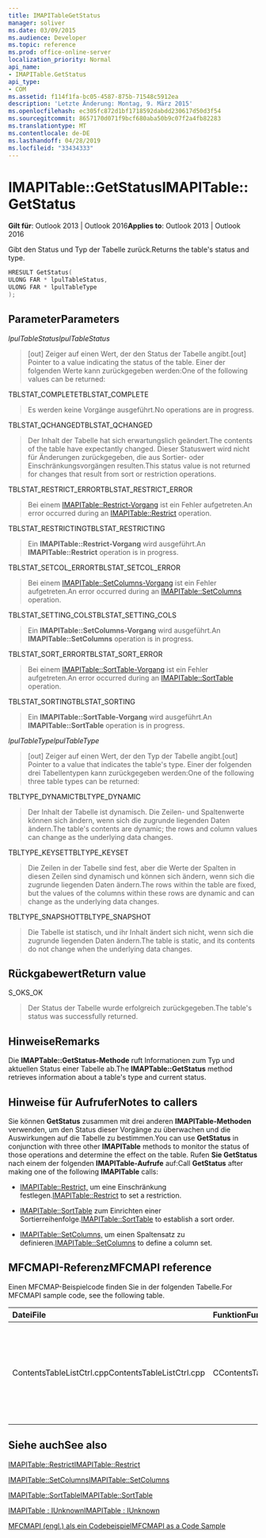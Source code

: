 ```yaml
---
title: IMAPITableGetStatus
manager: soliver
ms.date: 03/09/2015
ms.audience: Developer
ms.topic: reference
ms.prod: office-online-server
localization_priority: Normal
api_name:
- IMAPITable.GetStatus
api_type:
- COM
ms.assetid: f114f1fa-bc05-4587-875b-71548c5912ea
description: 'Letzte Änderung: Montag, 9. März 2015'
ms.openlocfilehash: ec305fc872d1bf1718592dabdd230617d50d3f54
ms.sourcegitcommit: 8657170d071f9bcf680aba50b9c07f2a4fb82283
ms.translationtype: MT
ms.contentlocale: de-DE
ms.lasthandoff: 04/28/2019
ms.locfileid: "33434333"
---
```

# <a name="imapitablegetstatus"></a><span data-ttu-id="d7e1d-103">IMAPITable::GetStatus</span><span class="sxs-lookup"><span data-stu-id="d7e1d-103">IMAPITable::GetStatus</span></span>

  
  
<span data-ttu-id="d7e1d-104">**Gilt für**: Outlook 2013 | Outlook 2016</span><span class="sxs-lookup"><span data-stu-id="d7e1d-104">**Applies to**: Outlook 2013 | Outlook 2016</span></span> 
  
<span data-ttu-id="d7e1d-105">Gibt den Status und Typ der Tabelle zurück.</span><span class="sxs-lookup"><span data-stu-id="d7e1d-105">Returns the table's status and type.</span></span>
  
```cpp
HRESULT GetStatus(
ULONG FAR * lpulTableStatus,
ULONG FAR * lpulTableType
);
```

## <a name="parameters"></a><span data-ttu-id="d7e1d-106">Parameter</span><span class="sxs-lookup"><span data-stu-id="d7e1d-106">Parameters</span></span>

 <span data-ttu-id="d7e1d-107">_lpulTableStatus_</span><span class="sxs-lookup"><span data-stu-id="d7e1d-107">_lpulTableStatus_</span></span>
  
> <span data-ttu-id="d7e1d-108">[out] Zeiger auf einen Wert, der den Status der Tabelle angibt.</span><span class="sxs-lookup"><span data-stu-id="d7e1d-108">[out] Pointer to a value indicating the status of the table.</span></span> <span data-ttu-id="d7e1d-109">Einer der folgenden Werte kann zurückgegeben werden:</span><span class="sxs-lookup"><span data-stu-id="d7e1d-109">One of the following values can be returned:</span></span>
    
<span data-ttu-id="d7e1d-110">TBLSTAT_COMPLETE</span><span class="sxs-lookup"><span data-stu-id="d7e1d-110">TBLSTAT_COMPLETE</span></span> 
  
> <span data-ttu-id="d7e1d-111">Es werden keine Vorgänge ausgeführt.</span><span class="sxs-lookup"><span data-stu-id="d7e1d-111">No operations are in progress.</span></span>
    
<span data-ttu-id="d7e1d-112">TBLSTAT_QCHANGED</span><span class="sxs-lookup"><span data-stu-id="d7e1d-112">TBLSTAT_QCHANGED</span></span> 
  
> <span data-ttu-id="d7e1d-113">Der Inhalt der Tabelle hat sich erwartungslich geändert.</span><span class="sxs-lookup"><span data-stu-id="d7e1d-113">The contents of the table have expectantly changed.</span></span> <span data-ttu-id="d7e1d-114">Dieser Statuswert wird nicht für Änderungen zurückgegeben, die aus Sortier- oder Einschränkungsvorgängen resulten.</span><span class="sxs-lookup"><span data-stu-id="d7e1d-114">This status value is not returned for changes that result from sort or restriction operations.</span></span>
    
<span data-ttu-id="d7e1d-115">TBLSTAT_RESTRICT_ERROR</span><span class="sxs-lookup"><span data-stu-id="d7e1d-115">TBLSTAT_RESTRICT_ERROR</span></span> 
  
> <span data-ttu-id="d7e1d-116">Bei einem [IMAPITable::Restrict-Vorgang](imapitable-restrict.md) ist ein Fehler aufgetreten.</span><span class="sxs-lookup"><span data-stu-id="d7e1d-116">An error occurred during an [IMAPITable::Restrict](imapitable-restrict.md) operation.</span></span> 
    
<span data-ttu-id="d7e1d-117">TBLSTAT_RESTRICTING</span><span class="sxs-lookup"><span data-stu-id="d7e1d-117">TBLSTAT_RESTRICTING</span></span> 
  
> <span data-ttu-id="d7e1d-118">Ein **IMAPITable::Restrict-Vorgang** wird ausgeführt.</span><span class="sxs-lookup"><span data-stu-id="d7e1d-118">An **IMAPITable::Restrict** operation is in progress.</span></span> 
    
<span data-ttu-id="d7e1d-119">TBLSTAT_SETCOL_ERROR</span><span class="sxs-lookup"><span data-stu-id="d7e1d-119">TBLSTAT_SETCOL_ERROR</span></span> 
  
> <span data-ttu-id="d7e1d-120">Bei einem [IMAPITable::SetColumns-Vorgang](imapitable-setcolumns.md) ist ein Fehler aufgetreten.</span><span class="sxs-lookup"><span data-stu-id="d7e1d-120">An error occurred during an [IMAPITable::SetColumns](imapitable-setcolumns.md) operation.</span></span> 
    
<span data-ttu-id="d7e1d-121">TBLSTAT_SETTING_COLS</span><span class="sxs-lookup"><span data-stu-id="d7e1d-121">TBLSTAT_SETTING_COLS</span></span> 
  
> <span data-ttu-id="d7e1d-122">Ein **IMAPITable::SetColumns-Vorgang** wird ausgeführt.</span><span class="sxs-lookup"><span data-stu-id="d7e1d-122">An **IMAPITable::SetColumns** operation is in progress.</span></span> 
    
<span data-ttu-id="d7e1d-123">TBLSTAT_SORT_ERROR</span><span class="sxs-lookup"><span data-stu-id="d7e1d-123">TBLSTAT_SORT_ERROR</span></span> 
  
> <span data-ttu-id="d7e1d-124">Bei einem [IMAPITable::SortTable-Vorgang](imapitable-sorttable.md) ist ein Fehler aufgetreten.</span><span class="sxs-lookup"><span data-stu-id="d7e1d-124">An error occurred during an [IMAPITable::SortTable](imapitable-sorttable.md) operation.</span></span> 
    
<span data-ttu-id="d7e1d-125">TBLSTAT_SORTING</span><span class="sxs-lookup"><span data-stu-id="d7e1d-125">TBLSTAT_SORTING</span></span> 
  
> <span data-ttu-id="d7e1d-126">Ein **IMAPITable::SortTable-Vorgang** wird ausgeführt.</span><span class="sxs-lookup"><span data-stu-id="d7e1d-126">An **IMAPITable::SortTable** operation is in progress.</span></span> 
    
 <span data-ttu-id="d7e1d-127">_lpulTableType_</span><span class="sxs-lookup"><span data-stu-id="d7e1d-127">_lpulTableType_</span></span>
  
> <span data-ttu-id="d7e1d-128">[out] Zeiger auf einen Wert, der den Typ der Tabelle angibt.</span><span class="sxs-lookup"><span data-stu-id="d7e1d-128">[out] Pointer to a value that indicates the table's type.</span></span> <span data-ttu-id="d7e1d-129">Einer der folgenden drei Tabellentypen kann zurückgegeben werden:</span><span class="sxs-lookup"><span data-stu-id="d7e1d-129">One of the following three table types can be returned:</span></span>
    
<span data-ttu-id="d7e1d-130">TBLTYPE_DYNAMIC</span><span class="sxs-lookup"><span data-stu-id="d7e1d-130">TBLTYPE_DYNAMIC</span></span> 
  
> <span data-ttu-id="d7e1d-131">Der Inhalt der Tabelle ist dynamisch. Die Zeilen- und Spaltenwerte können sich ändern, wenn sich die zugrunde liegenden Daten ändern.</span><span class="sxs-lookup"><span data-stu-id="d7e1d-131">The table's contents are dynamic; the rows and column values can change as the underlying data changes.</span></span>
    
<span data-ttu-id="d7e1d-132">TBLTYPE_KEYSET</span><span class="sxs-lookup"><span data-stu-id="d7e1d-132">TBLTYPE_KEYSET</span></span> 
  
> <span data-ttu-id="d7e1d-133">Die Zeilen in der Tabelle sind fest, aber die Werte der Spalten in diesen Zeilen sind dynamisch und können sich ändern, wenn sich die zugrunde liegenden Daten ändern.</span><span class="sxs-lookup"><span data-stu-id="d7e1d-133">The rows within the table are fixed, but the values of the columns within these rows are dynamic and can change as the underlying data changes.</span></span>
    
<span data-ttu-id="d7e1d-134">TBLTYPE_SNAPSHOT</span><span class="sxs-lookup"><span data-stu-id="d7e1d-134">TBLTYPE_SNAPSHOT</span></span> 
  
> <span data-ttu-id="d7e1d-135">Die Tabelle ist statisch, und ihr Inhalt ändert sich nicht, wenn sich die zugrunde liegenden Daten ändern.</span><span class="sxs-lookup"><span data-stu-id="d7e1d-135">The table is static, and its contents do not change when the underlying data changes.</span></span>
    
## <a name="return-value"></a><span data-ttu-id="d7e1d-136">Rückgabewert</span><span class="sxs-lookup"><span data-stu-id="d7e1d-136">Return value</span></span>

<span data-ttu-id="d7e1d-137">S_OK</span><span class="sxs-lookup"><span data-stu-id="d7e1d-137">S_OK</span></span> 
  
> <span data-ttu-id="d7e1d-138">Der Status der Tabelle wurde erfolgreich zurückgegeben.</span><span class="sxs-lookup"><span data-stu-id="d7e1d-138">The table's status was successfully returned.</span></span>
    
## <a name="remarks"></a><span data-ttu-id="d7e1d-139">Hinweise</span><span class="sxs-lookup"><span data-stu-id="d7e1d-139">Remarks</span></span>

<span data-ttu-id="d7e1d-140">Die **IMAPTable::GetStatus-Methode** ruft Informationen zum Typ und aktuellen Status einer Tabelle ab.</span><span class="sxs-lookup"><span data-stu-id="d7e1d-140">The **IMAPTable::GetStatus** method retrieves information about a table's type and current status.</span></span> 
  
## <a name="notes-to-callers"></a><span data-ttu-id="d7e1d-141">Hinweise für Aufrufer</span><span class="sxs-lookup"><span data-stu-id="d7e1d-141">Notes to callers</span></span>

<span data-ttu-id="d7e1d-142">Sie können **GetStatus** zusammen mit drei anderen **IMAPITable-Methoden** verwenden, um den Status dieser Vorgänge zu überwachen und die Auswirkungen auf die Tabelle zu bestimmen.</span><span class="sxs-lookup"><span data-stu-id="d7e1d-142">You can use **GetStatus** in conjunction with three other **IMAPITable** methods to monitor the status of those operations and determine the effect on the table.</span></span> <span data-ttu-id="d7e1d-143">Rufen **Sie GetStatus** nach einem der folgenden **IMAPITable-Aufrufe** auf:</span><span class="sxs-lookup"><span data-stu-id="d7e1d-143">Call **GetStatus** after making one of the following **IMAPITable** calls:</span></span> 
  
- <span data-ttu-id="d7e1d-144">[IMAPITable::Restrict,](imapitable-restrict.md) um eine Einschränkung festlegen.</span><span class="sxs-lookup"><span data-stu-id="d7e1d-144">[IMAPITable::Restrict](imapitable-restrict.md) to set a restriction.</span></span> 
    
- <span data-ttu-id="d7e1d-145">[IMAPITable::SortTable](imapitable-sorttable.md) zum Einrichten einer Sortierreihenfolge.</span><span class="sxs-lookup"><span data-stu-id="d7e1d-145">[IMAPITable::SortTable](imapitable-sorttable.md) to establish a sort order.</span></span> 
    
- <span data-ttu-id="d7e1d-146">[IMAPITable::SetColumns,](imapitable-setcolumns.md) um einen Spaltensatz zu definieren.</span><span class="sxs-lookup"><span data-stu-id="d7e1d-146">[IMAPITable::SetColumns](imapitable-setcolumns.md) to define a column set.</span></span> 
    
## <a name="mfcmapi-reference"></a><span data-ttu-id="d7e1d-147">MFCMAPI-Referenz</span><span class="sxs-lookup"><span data-stu-id="d7e1d-147">MFCMAPI reference</span></span>

<span data-ttu-id="d7e1d-148">Einen MFCMAP-Beispielcode finden Sie in der folgenden Tabelle.</span><span class="sxs-lookup"><span data-stu-id="d7e1d-148">For MFCMAPI sample code, see the following table.</span></span>
  
|<span data-ttu-id="d7e1d-149">**Datei**</span><span class="sxs-lookup"><span data-stu-id="d7e1d-149">**File**</span></span>|<span data-ttu-id="d7e1d-150">**Funktion**</span><span class="sxs-lookup"><span data-stu-id="d7e1d-150">**Function**</span></span>|<span data-ttu-id="d7e1d-151">**Comment**</span><span class="sxs-lookup"><span data-stu-id="d7e1d-151">**Comment**</span></span>|
|:-----|:-----|:-----|
|<span data-ttu-id="d7e1d-152">ContentsTableListCtrl.cpp</span><span class="sxs-lookup"><span data-stu-id="d7e1d-152">ContentsTableListCtrl.cpp</span></span>  <br/> |<span data-ttu-id="d7e1d-153">CContentsTableListCtrl::GetStatus</span><span class="sxs-lookup"><span data-stu-id="d7e1d-153">CContentsTableListCtrl::GetStatus</span></span>  <br/> |<span data-ttu-id="d7e1d-154">MFCMAPI verwendet die **IMAPITable::GetStatus-Methode,** um den Status einer Tabelle zu melden.</span><span class="sxs-lookup"><span data-stu-id="d7e1d-154">MFCMAPI uses the **IMAPITable::GetStatus** method to report the status of a table.</span></span>  <br/> |
   
## <a name="see-also"></a><span data-ttu-id="d7e1d-155">Siehe auch</span><span class="sxs-lookup"><span data-stu-id="d7e1d-155">See also</span></span>



[<span data-ttu-id="d7e1d-156">IMAPITable::Restrict</span><span class="sxs-lookup"><span data-stu-id="d7e1d-156">IMAPITable::Restrict</span></span>](imapitable-restrict.md)
  
[<span data-ttu-id="d7e1d-157">IMAPITable::SetColumns</span><span class="sxs-lookup"><span data-stu-id="d7e1d-157">IMAPITable::SetColumns</span></span>](imapitable-setcolumns.md)
  
[<span data-ttu-id="d7e1d-158">IMAPITable::SortTable</span><span class="sxs-lookup"><span data-stu-id="d7e1d-158">IMAPITable::SortTable</span></span>](imapitable-sorttable.md)
  
[<span data-ttu-id="d7e1d-159">IMAPITable : IUnknown</span><span class="sxs-lookup"><span data-stu-id="d7e1d-159">IMAPITable : IUnknown</span></span>](imapitableiunknown.md)


[<span data-ttu-id="d7e1d-160">MFCMAPI (engl.) als ein Codebeispiel</span><span class="sxs-lookup"><span data-stu-id="d7e1d-160">MFCMAPI as a Code Sample</span></span>](mfcmapi-as-a-code-sample.md)

